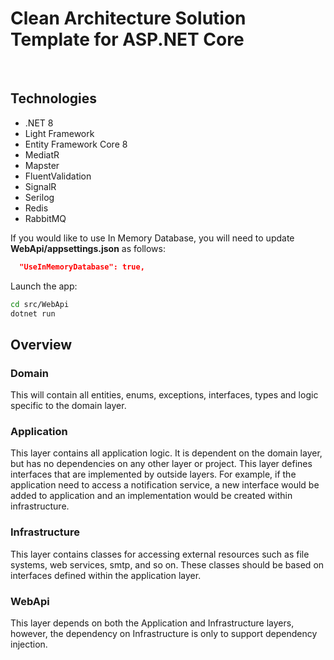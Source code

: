 # Clean Architecture Solution Template for ASP.NET Core

<br>

## Technologies

* .NET 8
* Light Framework
* Entity Framework Core 8
* MediatR
* Mapster
* FluentValidation
* SignalR
* Serilog
* Redis
* RabbitMQ

If you would like to use In Memory Database, you will need to update **WebApi/appsettings.json** as follows:

```json
  "UseInMemoryDatabase": true,
```

Launch the app:
```bash
cd src/WebApi
dotnet run
```

## Overview

### Domain

This will contain all entities, enums, exceptions, interfaces, types and logic specific to the domain layer.

### Application

This layer contains all application logic. It is dependent on the domain layer, but has no dependencies on any other layer or project. This layer defines interfaces that are implemented by outside layers. For example, if the application need to access a notification service, a new interface would be added to application and an implementation would be created within infrastructure.

### Infrastructure

This layer contains classes for accessing external resources such as file systems, web services, smtp, and so on. These classes should be based on interfaces defined within the application layer.

### WebApi

This layer depends on both the Application and Infrastructure layers, however, the dependency on Infrastructure is only to support dependency injection.